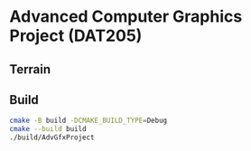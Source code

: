 # Advanced Computer Graphics Project (DAT205)

## Terrain

## Build

```bash
cmake -B build -DCMAKE_BUILD_TYPE=Debug
cmake --build build
./build/AdvGfxProject
```
